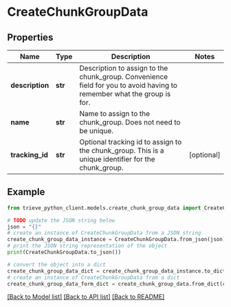 # CreateChunkGroupData


## Properties

Name | Type | Description | Notes
------------ | ------------- | ------------- | -------------
**description** | **str** | Description to assign to the chunk_group. Convenience field for you to avoid having to remember what the group is for. | 
**name** | **str** | Name to assign to the chunk_group. Does not need to be unique. | 
**tracking_id** | **str** | Optional tracking id to assign to the chunk_group. This is a unique identifier for the chunk_group. | [optional] 

## Example

```python
from trieve_python_client.models.create_chunk_group_data import CreateChunkGroupData

# TODO update the JSON string below
json = "{}"
# create an instance of CreateChunkGroupData from a JSON string
create_chunk_group_data_instance = CreateChunkGroupData.from_json(json)
# print the JSON string representation of the object
print(CreateChunkGroupData.to_json())

# convert the object into a dict
create_chunk_group_data_dict = create_chunk_group_data_instance.to_dict()
# create an instance of CreateChunkGroupData from a dict
create_chunk_group_data_form_dict = create_chunk_group_data.from_dict(create_chunk_group_data_dict)
```
[[Back to Model list]](../README.md#documentation-for-models) [[Back to API list]](../README.md#documentation-for-api-endpoints) [[Back to README]](../README.md)



